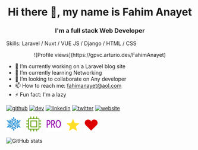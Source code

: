 <h1 align="center"> Hi there 👋, my name is Fahim Anayet </h1>
<h3 align="center"> I'm a full stack Web Developer </h3>

Skills: Laravel / Nuxt / VUE JS / Django / HTML / CSS

<p align="center"> ![Profile views](https://gpvc.arturio.dev/FahimAnayet) </p>

- 🔭 I’m currently working on a Laravel blog site 
- 🌱 I’m currently learning Networking 
- 👯 I’m looking to collaborate on Any developer 
- 📫 How to reach me: fahimanayet@aol.com 
- ⚡ Fun fact: I'm a lazy 


[<img src='https://cdn.jsdelivr.net/npm/simple-icons@3.0.1/icons/github.svg' alt='github' height='40'>](https://github.com/FahimAnayet)  [<img src='https://cdn.jsdelivr.net/npm/simple-icons@3.0.1/icons/dev-dot-to.svg' alt='dev' height='40'>](https://dev.to/https://dev.to/fahimanayet)  [<img src='https://cdn.jsdelivr.net/npm/simple-icons@3.0.1/icons/linkedin.svg' alt='linkedin' height='40'>](https://www.linkedin.com/in/https://www.linkedin.com/in/fahim-anayet-460246194//)  [<img src='https://cdn.jsdelivr.net/npm/simple-icons@3.0.1/icons/twitter.svg' alt='twitter' height='40'>](https://twitter.com/https://twitter.com/fahimanayet)  [<img src='https://cdn.jsdelivr.net/npm/simple-icons@3.0.1/icons/icloud.svg' alt='website' height='40'>](www.fahimanayet.me)  

<a href='https://archiveprogram.github.com/'><img src='https://raw.githubusercontent.com/acervenky/animated-github-badges/master/assets/acbadge.gif' width='40' height='40'></a> <a href='https://docs.github.com/en/developers'><img src='https://raw.githubusercontent.com/acervenky/animated-github-badges/master/assets/devbadge.gif' width='40' height='40'></a> <a href='https://github.com/pricing'><img src='https://raw.githubusercontent.com/acervenky/animated-github-badges/master/assets/pro.gif' width='40' height='40'></a> <a href='https://stars.github.com/'><img src='https://raw.githubusercontent.com/acervenky/animated-github-badges/master/assets/starbadge.gif' width='35' height='35'></a> <a href='https://docs.github.com/en/github/supporting-the-open-source-community-with-github-sponsors'><img src='https://raw.githubusercontent.com/acervenky/animated-github-badges/master/assets/sponsorbadge.gif' width='35' height='35'></a> 

![GitHub stats](https://github-readme-stats.vercel.app/api?username=FahimAnayet&show_icons=true)  
  
